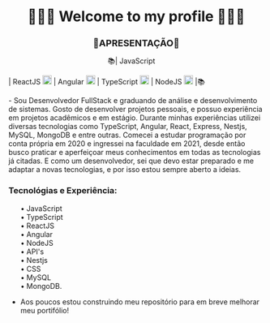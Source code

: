 <h1 align="center">👨🏼‍💻 Welcome to my profile 👨🏼‍💻</h1>
 <h2 align="center" style="font-size: 18px">📌APRESENTAÇÃO📌</h2>
<p align="center"> 
         📚| JavaScript <img src="https://cdn.jsdelivr.net/gh/devicons/devicon/icons/javascript/javascript-original.svg" width="15" height="15"/></p>
           | ReactJS <img src="https://cdn.jsdelivr.net/gh/devicons/devicon/icons/react/react-original.svg" width="18" height="18" /> 
           | Angular <img src="https://cdn.jsdelivr.net/gh/devicons/devicon/icons/angularjs/angularjs-original.svg" width="18" height="18" />
           | TypeScript <img src="https://cdn.jsdelivr.net/gh/devicons/devicon/icons/typescript/typescript-original.svg" width="18" height="18" />
           | NodeJS <img src="https://cdn.jsdelivr.net/gh/devicons/devicon/icons/nodejs/nodejs-original.svg" width="18" height="18" /> 
           |📚
</p>
<p justify="center">
 - Sou Desenvolvedor FullStack e graduando de análise e desenvolvimento de sistemas. Gosto de desenvolver projetos pessoais, e possuo experiência em projetos acadêmicos e em estágio. Durante minhas experiências utilizei diversas tecnologias como TypeScript, Angular, React, Express, Nestjs, MySQL, MongoDB e entre outras. Comecei a estudar programação por conta própria em 2020 e ingressei na faculdade em 2021, desde então busco praticar e aperfeiçoar meus conhecimentos em todas as tecnologias já citadas. E como um desenvolvedor, sei que devo estar preparado e me adaptar a novas tecnologias, e por isso estou sempre aberto a ideias.
</p>
 <h3>Tecnológias e Experiência:</h3>
 
<ul>
       • JavaScript<br>
       • TypeScript<br>
       • ReactJS<br>
       • Angular<br>
       • NodeJS<br>
       • API's<br>
       • Nestjs<br>
       • CSS<br>
       • MySQL<br>
       • MongoDB.<br>
</ul>
  
 - Aos poucos estou construindo meu repositório para em breve melhorar meu portifólio!
<br>

